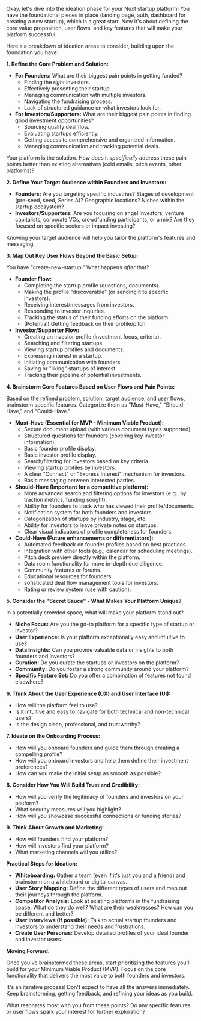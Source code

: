 Okay, let's dive into the ideation phase for your Nuxt startup platform! You have the foundational pieces in place (landing page, auth, dashboard for creating a new startup), which is a great start. Now it's about defining the core value proposition, user flows, and key features that will make your platform successful.

Here's a breakdown of ideation areas to consider, building upon the foundation you have:

**1. Refine the Core Problem and Solution:**

*   **For Founders:** What are their biggest pain points in getting funded?
    *   Finding the *right* investors.
    *   Effectively presenting their startup.
    *   Managing communication with multiple investors.
    *   Navigating the fundraising process.
    *   Lack of structured guidance on what investors look for.
*   **For Investors/Supporters:** What are their biggest pain points in finding good investment opportunities?
    *   Sourcing quality deal flow.
    *   Evaluating startups efficiently.
    *   Getting access to comprehensive and organized information.
    *   Managing communication and tracking potential deals.

Your platform is the solution. How does it *specifically* address these pain points better than existing alternatives (cold emails, pitch events, other platforms)?

**2. Define Your Target Audience within Founders and Investors:**

*   **Founders:** Are you targeting specific industries? Stages of development (pre-seed, seed, Series A)? Geographic locations? Niches within the startup ecosystem?
*   **Investors/Supporters:** Are you focusing on angel investors, venture capitalists, corporate VCs, crowdfunding participants, or a mix? Are they focused on specific sectors or impact investing?

Knowing your target audience will help you tailor the platform's features and messaging.

**3. Map Out Key User Flows Beyond the Basic Setup:**

You have "create-new-startup." What happens *after* that?

*   **Founder Flow:**
    *   Completing the startup profile (questions, documents).
    *   Making the profile "discoverable" (or sending it to specific investors).
    *   Receiving interest/messages from investors.
    *   Responding to investor inquiries.
    *   Tracking the status of their funding efforts on the platform.
    *   (Potential) Getting feedback on their profile/pitch.
*   **Investor/Supporter Flow:**
    *   Creating an investor profile (investment focus, criteria).
    *   Searching and filtering startups.
    *   Viewing startup profiles and documents.
    *   Expressing interest in a startup.
    *   Initiating communication with founders.
    *   Saving or "liking" startups of interest.
    *   Tracking their pipeline of potential investments.

**4. Brainstorm Core Features Based on User Flows and Pain Points:**

Based on the refined problem, solution, target audience, and user flows, brainstorm specific features. Categorize them as "Must-Have," "Should-Have," and "Could-Have."

*   **Must-Have (Essential for MVP - Minimum Viable Product):**
    *   Secure document upload (with various document types supported).
    *   Structured questions for founders (covering key investor information).
    *   Basic founder profile display.
    *   Basic investor profile display.
    *   Search/filtering for investors based on key criteria.
    *   Viewing startup profiles by investors.
    *   A clear "Connect" or "Express Interest" mechanism for investors.
    *   Basic messaging between interested parties.
*   **Should-Have (Important for a competitive platform):**
    *   More advanced search and filtering options for investors (e.g., by traction metrics, funding sought).
    *   Ability for founders to track who has viewed their profile/documents.
    *   Notification system for both founders and investors.
    *   Categorization of startups by industry, stage, etc.
    *   Ability for investors to leave private notes on startups.
    *   Clear visual indicators of profile completeness for founders.
*   **Could-Have (Future enhancements or differentiators):**
    *   Automated feedback on founder profiles based on best practices.
    *   Integration with other tools (e.g., calendar for scheduling meetings).
    *   Pitch deck preview directly within the platform.
    *   Data room functionality for more in-depth due diligence.
    *   Community features or forums.
    *   Educational resources for founders.
    *    sofisticated deal flow management tools for investors.
    *   Rating or review system (use with caution).

**5. Consider the "Secret Sauce" - What Makes Your Platform Unique?**

In a potentially crowded space, what will make your platform stand out?

*   **Niche Focus:** Are you the go-to platform for a specific type of startup or investor?
*   **User Experience:** Is your platform exceptionally easy and intuitive to use?
*   **Data Insights:** Can you provide valuable data or insights to both founders and investors?
*   **Curation:** Do you curate the startups or investors on the platform?
*   **Community:** Do you foster a strong community around your platform?
*   **Specific Feature Set:** Do you offer a combination of features not found elsewhere?

**6. Think About the User Experience (UX) and User Interface (UI):**

*   How will the platform feel to use?
*   Is it intuitive and easy to navigate for both technical and non-technical users?
*   Is the design clean, professional, and trustworthy?

**7. Ideate on the Onboarding Process:**

*   How will you onboard founders and guide them through creating a compelling profile?
*   How will you onboard investors and help them define their investment preferences?
*   How can you make the initial setup as smooth as possible?

**8. Consider How You Will Build Trust and Credibility:**

*   How will you verify the legitimacy of founders and investors on your platform?
*   What security measures will you highlight?
*   How will you showcase successful connections or funding stories?

**9. Think About Growth and Marketing:**

*   How will founders find your platform?
*   How will investors find your platform?
*   What marketing channels will you utilize?

**Practical Steps for Ideation:**

*   **Whiteboarding:** Gather a team (even if it's just you and a friend) and brainstorm on a whiteboard or digital canvas.
*   **User Story Mapping:** Define the different types of users and map out their journeys through the platform.
*   **Competitor Analysis:** Look at existing platforms in the fundraising space. What do they do well? What are their weaknesses? How can you be different and better?
*   **User Interviews (If possible):** Talk to actual startup founders and investors to understand their needs and frustrations.
*   **Create User Personas:** Develop detailed profiles of your ideal founder and investor users.

**Moving Forward:**

Once you've brainstormed these areas, start prioritizing the features you'll build for your Minimum Viable Product (MVP). Focus on the core functionality that delivers the most value to both founders and investors.

It's an iterative process! Don't expect to have all the answers immediately. Keep brainstorming, getting feedback, and refining your ideas as you build.

What resonates most with you from these points? Do any specific features or user flows spark your interest for further exploration?